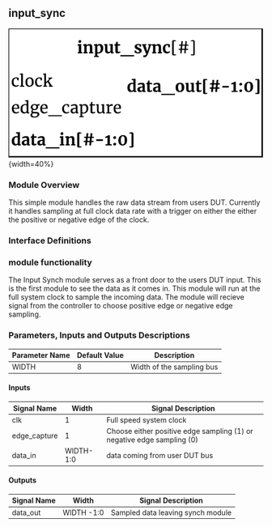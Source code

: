 ## input_sync ##

![input_sync module](input_sync.png){width=40%}

### Module Overview
This simple module handles the raw data stream from users DUT. Currently it handles sampling at full clock data rate with a trigger on either the either the positive or negative edge of the clock.


### Interface Definitions

### module functionality
The Input Synch module serves as a front door to the users DUT input. This is the first module to see the data as it comes in. This module will run at the full system clock to sample the incoming data. The module will recieve signal from the controller to choose positive edge or negative edge sampling.

### Parameters, Inputs and Outputs Descriptions

Parameter Name | Default Value | Description
--------------------- | ----------------------------- | -------------------------------------------------------------------------------------------
WIDTH | 8 | Width of the sampling bus

#### Inputs

Signal Name | Width | Signal Description
--------------------- | ----------------------------- | -------------------------------------------------------------------------------------------
clk | 1 | Full speed system clock
edge_capture | 1 | Choose either positive edge sampling (1) or negative edge sampling (0)
data_in | WIDTH-1:0 | data coming from user DUT bus

#### Outputs

Signal Name | Width | Signal Description
--------------------- | ----------------------------- | -------------------------------------------------------------------------------------------
data_out | WIDTH -1:0 | Sampled data leaving synch module
